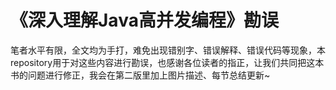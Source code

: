 # 《深入理解Java高并发编程》勘误
笔者水平有限，全文均为手打，难免出现错别字、错误解释、错误代码等现象，本repository用于对这些内容进行勘误，也感谢各位读者的指正，让我们共同把这本书的问题进行修正，我会在第二版里加上图片描述、每节总结更新~
